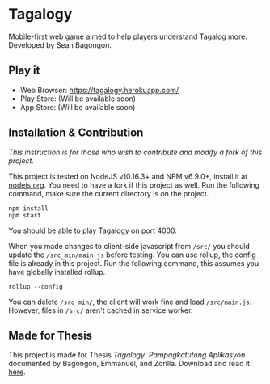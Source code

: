 # Tagalogy
Mobile-first web game aimed to help players understand Tagalog more. Developed by Sean Bagongon.

## Play it
- Web Browser: https://tagalogy.herokuapp.com/
- Play Store: (Will be available soon)
- App Store: (Will be available soon)

## Installation & Contribution
_This instruction is for those who wish to contribute and modify a fork of this project._

This project is tested on NodeJS v10.16.3+ and NPM v6.9.0+, install it at [nodejs.org](https://nodejs.org/). You need to have a fork if this project as well. Run the following command, make sure the current directory is on the project.
```
npm install
npm start
```
You should be able to play Tagalogy on port 4000.

When you made changes to client-side javascript from `/src/` you should update the `/src_min/main.js` before testing. You can use rollup, the config file is already in this project. Run the following command, this assumes you have globally installed rollup.
```
rollup --config
```
You can delete `/src_min/`, the client will work fine and load `/src/main.js`. However, files in `/src/` aren't cached in service worker.

## Made for Thesis
This project is made for Thesis _Tagalogy: Pampagkatutong Aplikasyon_ documented by Bagongon, Emmanuel, and Zorilla. Download and read it [here](about:blank).
